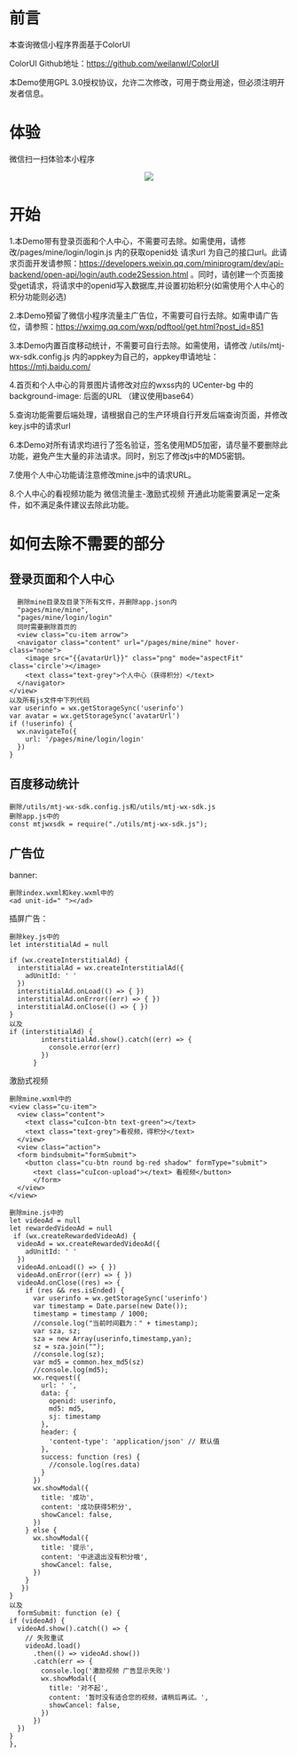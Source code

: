 # 前言

本查询微信小程序界面基于ColorUI<p>
ColorUI Github地址：https://github.com/weilanwl/ColorUI<p>
本Demo使用GPL 3.0授权协议，允许二次修改，可用于商业用途，但必须注明开发者信息。
  
# 体验

微信扫一扫体验本小程序
<p align="center"><img src="https://wx.danns.top/QRCode_Github.jpg"></p>			

# 开始

  1.本Demo带有登录页面和个人中心，不需要可去除。如需使用，请修改/pages/mine/login/login.js 内的获取openid处 请求url 为自己的接口url。此请求页面开发请参照：https://developers.weixin.qq.com/miniprogram/dev/api-backend/open-api/login/auth.code2Session.html 。同时，请创建一个页面接受get请求，将请求中的openid写入数据库,并设置初始积分(如需使用个人中心的积分功能则必选)<p>
  2.本Demo预留了微信小程序流量主广告位，不需要可自行去除。如需申请广告位，请参照：https://wximg.qq.com/wxp/pdftool/get.html?post_id=851<p>
  3.本Demo内置百度移动统计，不需要可自行去除。如需使用，请修改 /utils/mtj-wx-sdk.config.js 内的appkey为自己的，appkey申请地址：https://mtj.baidu.com/<p>
  4.首页和个人中心的背景图片请修改对应的wxss内的 UCenter-bg 中的 background-image: 后面的URL （建议使用base64）<p>
  5.查询功能需要后端处理，请根据自己的生产环境自行开发后端查询页面，并修改key.js中的请求url<p>
  6.本Demo对所有请求均进行了签名验证，签名使用MD5加密，请尽量不要删除此功能，避免产生大量的非法请求。同时，别忘了修改js中的MD5密钥。<p>
  7.使用个人中心功能请注意修改mine.js中的请求URL。<p>
  8.个人中心的看视频功能为 微信流量主-激励式视频 开通此功能需要满足一定条件，如不满足条件建议去除此功能。
  
# 如何去除不需要的部分

## 登录页面和个人中心
    
      删除mine目录及目录下所有文件，并删除app.json内
      "pages/mine/mine",
      "pages/mine/login/login"
      同时需要删除首页的
      <view class="cu-item arrow">
      <navigator class="content" url="/pages/mine/mine" hover-class="none">
        <image src="{{avatarUrl}}" class="png" mode="aspectFit" class='circle'></image>
        <text class="text-grey">个人中心（获得积分）</text>
      </navigator>
    </view>
    以及所有js文件中下列代码
    var userinfo = wx.getStorageSync('userinfo')
    var avatar = wx.getStorageSync('avatarUrl')
    if (!userinfo) {
      wx.navigateTo({
        url: '/pages/mine/login/login'
      })
    }
    
## 百度移动统计

    删除/utils/mtj-wx-sdk.config.js和/utils/mtj-wx-sdk.js
    删除app.js中的 
    const mtjwxsdk = require("./utils/mtj-wx-sdk.js");
    
## 广告位
banner:

    删除index.wxml和key.wxml中的
    <ad unit-id=" "></ad>
    
插屏广告：
    
    删除key.js中的
    let interstitialAd = null
    
    if (wx.createInterstitialAd) {
      interstitialAd = wx.createInterstitialAd({
        adUnitId: ' '
      })
      interstitialAd.onLoad(() => { })
      interstitialAd.onError((err) => { })
      interstitialAd.onClose(() => { })
    }
    以及
    if (interstitialAd) {
            interstitialAd.show().catch((err) => {
              console.error(err)
            })
          }
激励式视频
    
    删除mine.wxml中的
    <view class="cu-item">
      <view class="content">
        <text class="cuIcon-btn text-green"></text>
        <text class="text-grey">看视频，得积分</text>
      </view>
      <view class="action">
      <form bindsubmit="formSubmit">
        <button class="cu-btn round bg-red shadow" formType="submit">
          <text class="cuIcon-upload"></text> 看视频</button>
          </form>
      </view>
    </view>
    
    删除mine.js中的
    let videoAd = null
    let rewardedVideoAd = null
     if (wx.createRewardedVideoAd) {
      videoAd = wx.createRewardedVideoAd({
        adUnitId: ' '
      })
      videoAd.onLoad(() => { })
      videoAd.onError((err) => { })
      videoAd.onClose((res) => {
        if (res && res.isEnded) {
          var userinfo = wx.getStorageSync('userinfo')
          var timestamp = Date.parse(new Date());
          timestamp = timestamp / 1000;
          //console.log("当前时间戳为：" + timestamp); 
          var sza, sz;
          sza = new Array(userinfo,timestamp,yan);
          sz = sza.join("");
          //console.log(sz);
          var md5 = common.hex_md5(sz)
          //console.log(md5);
          wx.request({
            url: ' ',
            data: {
              openid: userinfo,
              md5: md5,
              sj: timestamp
            },
            header: {
              'content-type': 'application/json' // 默认值
            },
            success: function (res) {
              //console.log(res.data)
            }
          })
          wx.showModal({
            title: '成功',
            content: '成功获得5积分',
            showCancel: false,
          })
        } else {
          wx.showModal({
            title: '提示',
            content: '中途退出没有积分哦',
            showCancel: false,
          })
        }
       })
    }
    以及
      formSubmit: function (e) {
    if (videoAd) {
      videoAd.show().catch(() => {
        // 失败重试
        videoAd.load()
          .then(() => videoAd.show())
          .catch(err => {
            console.log('激励视频 广告显示失败')
            wx.showModal({
              title: '对不起',
              content: '暂时没有适合您的视频，请稍后再试。',
              showCancel: false,
            })
          })
      })
    } 
    },



